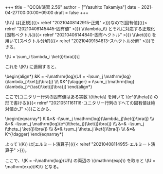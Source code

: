 +++
title = "QCQI/演習 2.56"
author = ["Yasuhito Takamiya"]
date = 2021-04-27T00:00:00+09:00
draft = false
+++

\\(U\\) は[正規]({{< relref "20210408142915-正規" >}})なので[固有値]({{< relref "20210406145445-固有値" >}}) \\(\lambda\_i\\) とそれに対応する正規化[固有ベクトル]({{< relref "20210406144840-固有ヘクトル" >}}) \\(\ket{i}\\) を用いて[スペクトル分解]({{< relref "20210409154813-スヘクトル分解" >}})できる。

\\[U = \sum\_i \lambda\_i \ket{i}\bra{i}\\]

これを \\(K\\) に適用すると、

\begin{align\*}
  &K = -i\mathrm{log}(U) = -i\sum\_j \mathrm{log}(\lambda\_j)\ket{j}\bra{j} \\\\\\
  &K^{\dagger} = i\sum\_j \mathrm{log}(\lambda\_j)^{\ast}\ket{j}\bra{j}
\end{align\*}

ここで[ユニタリー行列の固有値はある実数 \\(\theta\\) を用いて \\(e^{i\theta}\\) の形で書ける]({{< relref "20210511161116-ユニタリー行列のすへての固有値は絶対値か_1" >}})ことから、

\begin{eqnarray\*}
K &=& -i\sum\_j \mathrm{log}(\lambda\_j)\ket{j}\bra{j} \\\\\\
  &=& -i\sum\_j \mathrm{log}(e^{i\theta\_j})\ket{j}\bra{j} \\\\\\
  &=& -i\sum\_j i\theta\_j \ket{j}\bra{j} \\\\\\
  &=& \sum\_j \theta\_j \ket{j}\bra{j} \\\\\\
  &=& K^{\dagger}
\end{eqnarray\*}

よって \\(K\\) は[エルミート演算子]({{< relref "20210408114955-エルミート演算子" >}})。

ここで、\\(K = -i\mathrm{log}(U)\\) の両辺の \\(\mathrm{exp}\\) を取ると \\(U = \mathrm{exp}(iK)\\) となる。
